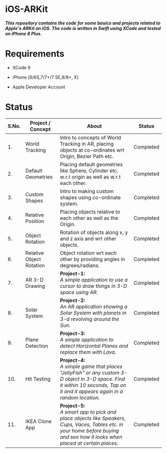 # iOS-ARKit

***This repository contains the code for some basics and projects related to Apple's ARKit on iOS. The code is written in Swift using XCode and tested on iPhone 8 Plus.***

# Requirements

* XCode 9

* iPhone [6/6S,7/7+/7 SE,8/8+, X]

* Apple Developer Account


# Status


| S.No. |        Project / Concept                        |                          About                  |             Status       |
| ----- | ----------------------------------------------- | ----------------------------------------------- | ------------------------ |
|  1.   |        World Tracking               | Intro to concepts of World Tracking in AR, placing objects at co-ordinates wrt Origin, Bezier Path etc.  | Completed  |
|  2.   |        Default Geometries           | Placing default geometries like Sphere, Cylinder etc. w.r.t origin as well as w.r.t each other. | Completed |
|  3.   |        Custom Shapes                 | Intro to making custom shapes using co-ordinate system. | Completed |
|  4.   |        Relative Position            | Placing objects relative to each other as well as the Origin.  | Completed |
|  5.   |        Object Rotation              | Rotation of objects along x, y and z axis and wrt other objects. | Completed |
|  6.   |        Relative Object Rotation     | Object rotation wrt each other by providing angles in degrees/radians.  | Completed |
|  7.   |        AR 3-D Drawing               | **Project-1:** <br /> *A simple application to use a cursor to draw things in 3-D space using AR.*   |  Completed |
|  8.   |         Solar System                | **Project-2:** <br /> *An AR application showing a Solar System with planets in 3-d revolving around the Sun.*  | Completed |
|  9.   |        Plane Detection              | **Project-3:** <br /> *A simple application to detect Horizontal Planes and replace them with Lava.* |  Completed |
|  10.  |          Hit Testing                | **Project-4:** <br /> *A simple game that places "JellyFish" or any custom 3-D object in 3-D space. Find it within 10 seconds, Tap on it and it appears again in a random location.* |  Completed |
|  11.  |         IKEA Clone App              | **Project-5:** <br /> *A smart app to pick and place objects like Speakers, Cups, Vaces, Tables etc. in your home before buying and see how it looks when placed at certain places.*  |  Completed  |
